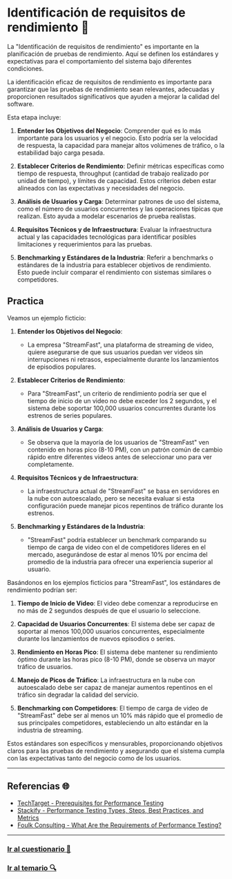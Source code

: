 # Identificación de requisitos de rendimiento 🚀

La "Identificación de requisitos de rendimiento" es importante en la planificación de pruebas de rendimiento. Aquí se definen los estándares y expectativas para el comportamiento del sistema bajo diferentes condiciones.

La identificación eficaz de requisitos de rendimiento es importante para garantizar que las pruebas de rendimiento sean relevantes, adecuadas y proporcionen resultados significativos que ayuden a mejorar la calidad del software.

Esta etapa incluye:

1. **Entender los Objetivos del Negocio**: Comprender qué es lo más importante para los usuarios y el negocio. Esto podría ser la velocidad de respuesta, la capacidad para manejar altos volúmenes de tráfico, o la estabilidad bajo carga pesada.

2. **Establecer Criterios de Rendimiento**: Definir métricas específicas como tiempo de respuesta, throughput (cantidad de trabajo realizado por unidad de tiempo), y límites de capacidad. Estos criterios deben estar alineados con las expectativas y necesidades del negocio.

3. **Análisis de Usuarios y Carga**: Determinar patrones de uso del sistema, como el número de usuarios concurrentes y las operaciones típicas que realizan. Esto ayuda a modelar escenarios de prueba realistas.

4. **Requisitos Técnicos y de Infraestructura**: Evaluar la infraestructura actual y las capacidades tecnológicas para identificar posibles limitaciones y requerimientos para las pruebas.

5. **Benchmarking y Estándares de la Industria**: Referir a benchmarks o estándares de la industria para establecer objetivos de rendimiento. Esto puede incluir comparar el rendimiento con sistemas similares o competidores.

## Practica

Veamos un ejemplo ficticio:

1. **Entender los Objetivos del Negocio**:
   - La empresa "StreamFast", una plataforma de streaming de video, quiere asegurarse de que sus usuarios puedan ver videos sin interrupciones ni retrasos, especialmente durante los lanzamientos de episodios populares.

2. **Establecer Criterios de Rendimiento**:
   - Para "StreamFast", un criterio de rendimiento podría ser que el tiempo de inicio de un video no debe exceder los 2 segundos, y el sistema debe soportar 100,000 usuarios concurrentes durante los estrenos de series populares.

3. **Análisis de Usuarios y Carga**:
   - Se observa que la mayoría de los usuarios de "StreamFast" ven contenido en horas pico (8-10 PM), con un patrón común de cambio rápido entre diferentes videos antes de seleccionar uno para ver completamente.

4. **Requisitos Técnicos y de Infraestructura**:
   - La infraestructura actual de "StreamFast" se basa en servidores en la nube con autoescalado, pero se necesita evaluar si esta configuración puede manejar picos repentinos de tráfico durante los estrenos.

5. **Benchmarking y Estándares de la Industria**:
   - "StreamFast" podría establecer un benchmark comparando su tiempo de carga de video con el de competidores líderes en el mercado, asegurándose de estar al menos 10% por encima del promedio de la industria para ofrecer una experiencia superior al usuario.

Basándonos en los ejemplos ficticios para "StreamFast", los estándares de rendimiento podrían ser:

1. **Tiempo de Inicio de Video**: El video debe comenzar a reproducirse en no más de 2 segundos después de que el usuario lo seleccione.

2. **Capacidad de Usuarios Concurrentes**: El sistema debe ser capaz de soportar al menos 100,000 usuarios concurrentes, especialmente durante los lanzamientos de nuevos episodios o series.

3. **Rendimiento en Horas Pico**: El sistema debe mantener su rendimiento óptimo durante las horas pico (8-10 PM), donde se observa un mayor tráfico de usuarios.

4. **Manejo de Picos de Tráfico**: La infraestructura en la nube con autoescalado debe ser capaz de manejar aumentos repentinos en el tráfico sin degradar la calidad del servicio.

5. **Benchmarking con Competidores**: El tiempo de carga de video de "StreamFast" debe ser al menos un 10% más rápido que el promedio de sus principales competidores, estableciendo un alto estándar en la industria de streaming.

Estos estándares son específicos y mensurables, proporcionando objetivos claros para las pruebas de rendimiento y asegurando que el sistema cumpla con las expectativas tanto del negocio como de los usuarios.

---

## Referencias 🌐

- [TechTarget - Prerequisites for Performance Testing](https://www.techtarget.com/searchsoftwarequality/answer/Software-performance-testing-requirements-and-prerequisites)
- [Stackify - Performance Testing Types, Steps, Best Practices, and Metrics](https://stackify.com/performance-testing/)
- [Foulk Consulting - What Are the Requirements of Performance Testing?](https://foulkconsulting.com/what-are-the-requirements-of-performance-testing/)

---

### [Ir al cuestionario 📝](../../cuestionario/03.planificacion_pruebas_de_rendimiento/identificacion.md)

### [Ir al temario 🔍](../../readme.md)
